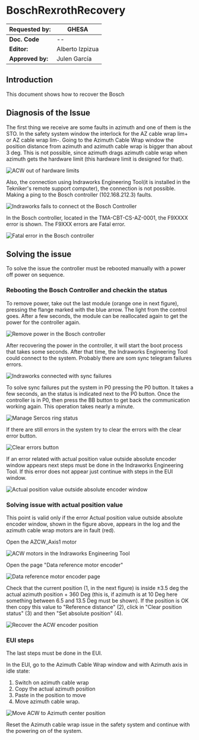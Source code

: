 # BoschRexrothRecovery

| **Requested by:** | **GHESA** |
| --- | --- |
| **Doc. Code** | -- |
| **Editor:** | Alberto Izpizua |
| **Approved by:** | Julen García |



## Introduction

This document shows how to recover the Bosch 

## Diagnosis of the Issue

The first thing we receive are some faults in azimuth and one of them is the STO. In the safety system window the interlock for the AZ cable wrap lim+ or AZ cable wrap lim-.
Going to the Azimuth Cable Wrap window the position distance from azimuth and azimuth cable wrap is bigger than about 3 deg. This is not possible, since azimuth drags azimuth cable wrap when azimuth gets the hardware limit (this hardware limit is designed for that).

![ACW out of hardware limits](Figures/AcwOutOfHardwareLimits.png) 

Also, the connection using Indraworks Engineering Tool(it is installed in the Tekniker's remote support computer), the connection is not possible. Making a ping to the Bosch controller (102.168.212.3) faults.

![Indraworks fails to connect ot the Bosch Controller](Figures/IndraworksFailsConnection.png)

In the Bosch controller, located in the TMA-CBT-CS-AZ-0001, the F9XXXX error is shown. The F9XXX errors are Fatal error.

![Fatal error in the Bosch controller](Figures/BoschControllerShowingFatalError.png)

## Solving the issue

To solve the issue the controller must be rebooted manually with a power off power on sequence. 

### Rebooting the Bosch Controller and checkin the status
To remove power, take out the last module (orange one in next figure), pressing the flange marked with the blue arrow. The light from the control goes. After a few seconds, the module can be reallocated again to get the power for the controller again.

![Remove power in the Bosch controller](Figures/PowerOffBoschController.png)

After recovering the power in the controller, it will start the boot process that takes some seconds. After that time, the Indraworks Engineering Tool could connect to the system. Probably there are som sync telegram failures errors. 

![Indraworks connected with sync failures](Figures/FirstIndraworksConnectionWithFailures.png)

To solve sync failures put the system in P0 pressing the P0 button. It takes a few seconds, an the status is indicated next to the P0 button. Once the controller is in P0, then press the BB button to get back the communication working again. This operation takes nearly a minute.

![Manage Sercos ring status](Figures/ManageSercosRingStatus.png)

If there are still errors in the system try to clear the errors with the clear error button.

![Clear errors button](Figures/ClearErrorsButton.png)

If an error related with actual position value outside absolute encoder window appears next steps must be done in the Indraworks Engineering Tool. If this error does not appear just continue with steps in the EUI window.

![Actual position value outside absolute encoder window](Figures/EncoderError.png)

### Solving issue with actual position value

This point is valid only if the error Actual position value outside absolute encoder window, shown in the figure above, appears in the log and the azimuth cable wrap motors are in fault (red).

Open the AZCW_Axis1 motor

![ACW motors in the Indraworks Engineering Tool](Figures/ACW_Motors.png)

Open the page "Data reference motor encoder"

![Data reference motor encoder page](Figures/DataReferenceMotorEncoder.png)

Check that the current position (1, in the next figure) is inside ±3.5 deg the actual azimuth position + 360 Deg (this is, if azimuth is at 10 Deg here  something between 6.5 and 13.5 Deg must be shown). If the position is OK then copy this value to "Reference distance" (2), click in "Clear position status" (3) and then "Set absolute position" (4).

![Recover the ACW encoder position](Figures/RecoverAcwEncoderPosition.png)

### EUI steps

The last steps must be done in the EUI.

In the EUI, go to the Azimuth Cable Wrap window and with Azimuth axis in idle state:

1. Switch on azimuth cable wrap
2. Copy the actual azimuth position
3. Paste in the position to move
4. Move azimuth cable wrap.

![Move ACW to Azimuth center position](Figures/MoveAcwToAzimuthCenterPosition.png)

Reset the Azimuth cable wrap issue in the safety system and continue with the powering on of the system.



